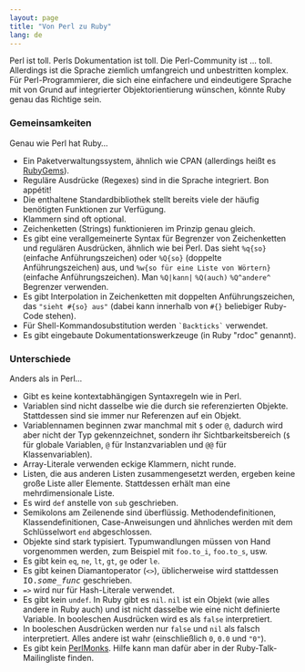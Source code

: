 ```yaml
---
layout: page
title: "Von Perl zu Ruby"
lang: de
---
```


Perl ist toll. Perls Dokumentation ist toll. Die Perl-Community ist …
toll. Allerdings ist die Sprache ziemlich umfangreich und unbestritten
komplex. Für Perl-Programmierer, die sich eine einfachere und
eindeutigere Sprache mit von Grund auf integrierter Objektorientierung
wünschen, könnte Ruby genau das Richtige sein.

### Gemeinsamkeiten

Genau wie Perl hat Ruby…

* Ein Paketverwaltungssystem, ähnlich wie CPAN
  (allerdings heißt es [RubyGems][1]).
* Reguläre Ausdrücke (Regexes) sind in die Sprache integriert. Bon appétit!
* Die enthaltene Standardbibliothek stellt bereits viele der häufig
  benötigten Funktionen zur Verfügung.
* Klammern sind oft optional.
* Zeichenketten (Strings) funktionieren im Prinzip genau gleich.
* Es gibt eine verallgemeinerte Syntax für Begrenzer von Zeichenketten
  und regulären Ausdrücken, ähnlich wie bei Perl.
  Das sieht `%q{so}` (einfache Anführungszeichen)
  oder `%Q{so}` (doppelte Anführungszeichen) aus,
  und `%w{so für eine Liste von Wörtern}` (einfache Anführungszeichen).
  Man `%Q|kann|` `%Q(auch)` `%Q^andere^` Begrenzer verwenden.
* Es gibt Interpolation in Zeichenketten mit doppelten Anführungszeichen,
  das `"sieht #{so} aus"` (dabei kann innerhalb von `#{}` beliebiger
  Ruby-Code stehen).
* Für Shell-Kommandosubstitution werden `` `Backticks` `` verwendet.
* Es gibt eingebaute Dokumentationswerkzeuge (in Ruby "rdoc" genannt).

### Unterschiede

Anders als in Perl…

* Gibt es keine kontextabhängigen Syntaxregeln wie in Perl.
* Variablen sind nicht dasselbe wie die durch sie referenzierten Objekte.
  Stattdessen sind sie immer nur Referenzen auf ein Objekt.
* Variablennamen beginnen zwar manchmal mit `$` oder `@`, dadurch wird
  aber nicht der Typ gekennzeichnet, sondern ihr Sichtbarkeitsbereich
  (`$` für globale Variablen, `@` für Instanzvariablen und
  `@@` für Klassenvariablen).
* Array-Literale verwenden eckige Klammern, nicht runde.
* Listen, die aus anderen Listen zusammengesetzt werden, ergeben keine
  große Liste aller Elemente.
  Stattdessen erhält man eine mehrdimensionale Liste.
* Es wird `def` anstelle von `sub` geschrieben.
* Semikolons am Zeilenende sind überflüssig.
  Methodendefinitionen, Klassendefinitionen, Case-Anweisungen
  und ähnliches werden mit dem Schlüsselwort `end` abgeschlossen.
* Objekte sind stark typisiert. Typumwandlungen müssen von Hand
  vorgenommen werden, zum Beispiel mit `foo.to_i`, `foo.to_s`, usw.
* Es gibt kein `eq`, `ne`, `lt`, `gt`, `ge` oder `le`.
* Es gibt keinen Diamantoperator (`<>`),
  üblicherweise wird stattdessen <tt>IO.*some\_func*</tt> geschrieben.
* `=>` wird nur für Hash-Literale verwendet.
* Es gibt kein `undef`. In Ruby gibt es `nil`.
  `nil` ist ein Objekt (wie alles andere in Ruby auch) und
  ist nicht dasselbe wie eine nicht definierte Variable.
  In booleschen Ausdrücken wird es als `false` interpretiert.
* In booleschen Ausdrücken werden nur `false` und `nil` als falsch
  interpretiert. Alles andere ist wahr (einschließlich `0`, `0.0` und `"0"`).
* Es gibt kein [PerlMonks][2].
  Hilfe kann man dafür aber in der Ruby-Talk-Mailingliste finden.



[1]: http://docs.rubygems.org/
[2]: http://www.perlmonks.org/
